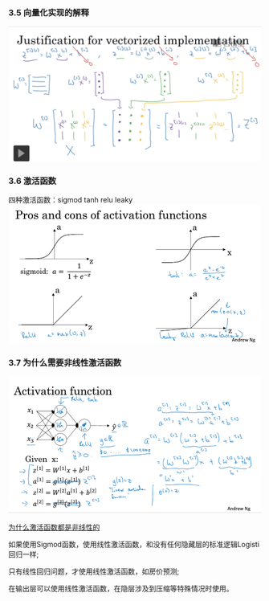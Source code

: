 ### 3.5 向量化实现的解释

![](Images/向量化实现的解释.png)

### 3.6 激活函数

四种激活函数：sigmod tanh relu leaky
![](Images/如何选择激活函数.png)


### 3.7 为什么需要非线性激活函数

![](Images/为什么使用线性激活函数.png)

[为什么激活函数都是非线性的](https://github.com/zergtant/pytorch-handbook/blob/master/chapter2/2.3-deep-learning-neural-network-introduction.ipynb)

如果使用Sigmod函数，使用线性激活函数，和没有任何隐藏层的标准逻辑Logisti回归一样;

只有线性回归问题，才使用线性激活函数，如房价预测;

在输出层可以使用线性激活函数，在隐层涉及到压缩等特殊情况时使用。